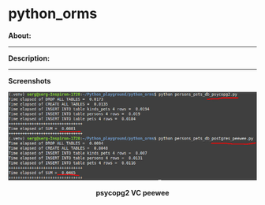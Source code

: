 # python_orms



**About:** 

<hr>

**Description:** 

<hr>

**Screenshots**

<p align="center">
  <img width = "800" src="screenshots/psycopg2_VC_peewee.jpg"/>
<p align="center"><b>psycopg2 VC peewee</b><p align="center">
</p>
